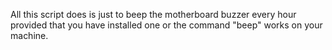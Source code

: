 All this script does is just to beep the motherboard buzzer every hour provided that you have installed one or the command "beep" works on your machine.
